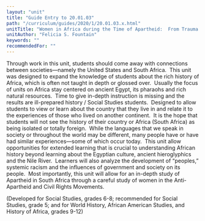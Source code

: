 ```yaml
---
layout: "unit"
title: "Guide Entry to 20.01.03"
path: "/curriculum/guides/2020/1/20.01.03.x.html"
unitTitle: "Women in Africa during the Time of Apartheid:  From Trauma to Transition, 2020"
unitAuthor: "Felicia S. Fountain"
keywords: ""
recommendedFor: "" 
---
```

<main>
        <p><span>Through work in this unit, students should come away with connections between societies&mdash;namely the United States and South Africa.&nbsp; This unit was designed to expand the knowledge of students about the rich history of Africa, which is often not taught in depth or glossed over.&nbsp; Usually the focus of units on Africa stay centered on ancient Egypt, its pharaohs and rich natural resources.&nbsp; Time to give in-depth instruction is missing and the results are ill-prepared history / Social Studies students.&nbsp; Designed to allow students to view or learn about the country that they live in and relate it to the experiences of those who lived on another continent.&nbsp; It is the hope that students will not see the history of their country or Africa (South Africa) as being isolated or totally foreign.&nbsp; While the languages that we speak in society or throughout the world may be different, many people have or have had similar experiences&mdash;some of which occur today.&nbsp; This unit allow opportunities for extended learning that is crucial to understanding African history beyond learning about the Egyptian culture, ancient hieroglyphics and the Nile River.&nbsp; Learners will also analyze the development of &ldquo;peoples,&rdquo; systemic racism and the influences of government and society on its people.&nbsp; Most importantly, this unit will allow for an in-depth study of Apartheid in South Africa through a careful study of women in the Anti-Apartheid and Civil Rights Movements. </span></p>
<p>(Developed for Social Studies, grades 6-8; recommended for Social Studies, grade 5; and for World History, African American Studies, and History of Africa, grades 9-12)</p>
</main>
